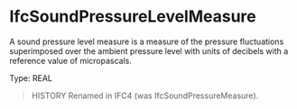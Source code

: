# IfcSoundPressureLevelMeasure

A sound pressure level measure is a measure of the pressure fluctuations superimposed over the ambient pressure level with units of decibels with a reference value of micropascals.
<!-- end of short definition -->

Type: REAL

> HISTORY Renamed in IFC4 (was IfcSoundPressureMeasure).
